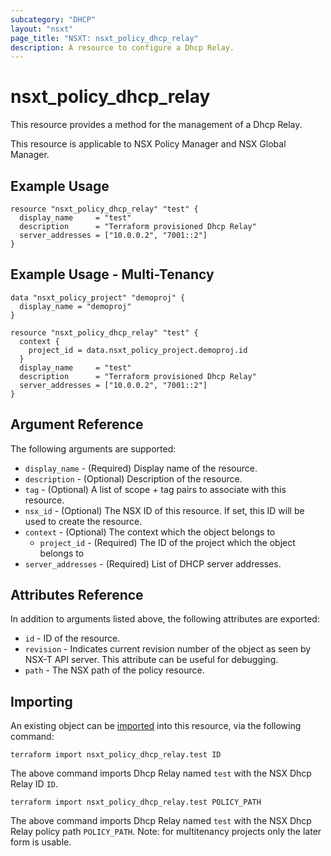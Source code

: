 ```yaml
---
subcategory: "DHCP"
layout: "nsxt"
page_title: "NSXT: nsxt_policy_dhcp_relay"
description: A resource to configure a Dhcp Relay.
---
```


# nsxt_policy_dhcp_relay

This resource provides a method for the management of a Dhcp Relay.

This resource is applicable to NSX Policy Manager and NSX Global Manager.
 
## Example Usage

```hcl
resource "nsxt_policy_dhcp_relay" "test" {
  display_name     = "test"
  description      = "Terraform provisioned Dhcp Relay"
  server_addresses = ["10.0.0.2", "7001::2"]
}
```

## Example Usage - Multi-Tenancy

```hcl
data "nsxt_policy_project" "demoproj" {
  display_name = "demoproj"
}

resource "nsxt_policy_dhcp_relay" "test" {
  context {
    project_id = data.nsxt_policy_project.demoproj.id
  }
  display_name     = "test"
  description      = "Terraform provisioned Dhcp Relay"
  server_addresses = ["10.0.0.2", "7001::2"]
}
```

## Argument Reference

The following arguments are supported:

* `display_name` - (Required) Display name of the resource.
* `description` - (Optional) Description of the resource.
* `tag` - (Optional) A list of scope + tag pairs to associate with this resource.
* `nsx_id` - (Optional) The NSX ID of this resource. If set, this ID will be used to create the resource.
* `context` - (Optional) The context which the object belongs to
    * `project_id` - (Required) The ID of the project which the object belongs to
* `server_addresses` - (Required) List of DHCP server addresses.


## Attributes Reference

In addition to arguments listed above, the following attributes are exported:

* `id` - ID of the resource.
* `revision` - Indicates current revision number of the object as seen by NSX-T API server. This attribute can be useful for debugging.
* `path` - The NSX path of the policy resource.

## Importing

An existing object can be [imported][docs-import] into this resource, via the following command:

[docs-import]: https://www.terraform.io/cli/import

```
terraform import nsxt_policy_dhcp_relay.test ID
```
The above command imports Dhcp Relay named `test` with the NSX Dhcp Relay ID `ID`.

```
terraform import nsxt_policy_dhcp_relay.test POLICY_PATH
```
The above command imports Dhcp Relay named `test` with the NSX Dhcp Relay policy path `POLICY_PATH`.
Note: for multitenancy projects only the later form is usable.

